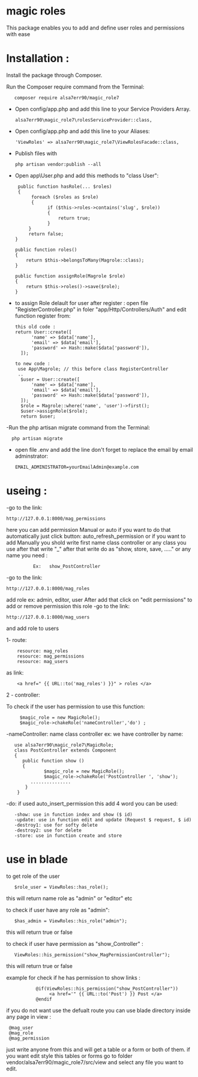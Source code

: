 # magic roles 
This package enables you to add and define user roles and permissions with ease
 
#  Installation :
Install the package through Composer.

Run the Composer require command from the Terminal:

       composer require alsa7err90/magic_role7

- Open config/app.php and add this line to your Service Providers Array.

      alsa7err90\magic_role7\rolesServiceProvider::class,

- Open config/app.php and add this line to your Aliases:

      'ViewRoles' => alsa7err90\magic_role7\ViewRolesFacade::class,

- Publish  files with 

      php artisan vendor:publish --all

- Open app\User.php and add this methods to "class User":

       public function hasRole(... $roles) 
       {
            foreach ($roles as $role) 
            {
                  if ($this->roles->contains('slug', $role)) 
                  {
                      return true;
                  }
           }
           return false;
      }

      public function roles()
      {
          return $this->belongsToMany(Magrole::class);
      }
      
      public function assignRole(Magrole $role)
      {
          return $this->roles()->save($role);
      }
      
- to assign Role delault for user after register :
   open file "RegisterController.php" in foler "app/Http/Controllers/Auth" and edit function register from:
   
      this old code :
      return User::create([
            'name' => $data['name'],
            'email' => $data['email'],
            'password' => Hash::make($data['password']),
        ]);
        
      to new code :
       use App\Magrole; // this before class RegisterController
       .. 
        $user = User::create([
            'name' => $data['name'],
            'email' => $data['email'],
            'password' => Hash::make($data['password']),
        ]);
        $role = Magrole::where('name', 'user')->first();
        $user->assignRole($role);
        return $user;
-Run the php artisan migrate command from the Terminal:
               
      php artisan migrate
      
- open file .env and add the line don't forget to replace the email by email adminstrator:

      EMAIL_ADMINISTRATOR=yourEmailAdmin@example.com

     

 
#  useing :
 -go to the link:
 
    http://127.0.0.1:8000/mag_permissions
here you can add permission Manual or auto
if  you want to do that automatically  just  click button: auto_refresh_permission
or if you want to add Manually you shold write first name class controller or any class you use after that
write "_" after that write do as "show, store, save, ....." or any name you need :
     
              Ex:   show_PostController

-go to the link:

    http://127.0.0.1:8000/mag_roles

add role ex: admin, editor, user
After add that click on "edit permissions"
to add or remove permission this role
-go to the link:

    http://127.0.0.1:8000/mag_users
and add role to users

1- route:

        resource: mag_roles
        resource: mag_permissions
        resource: mag_users

   as link: 
   
        <a href=" {{ URL::to('mag_roles') }}" > roles </a> 


  2 - controller:
 
   To check if the user has permission to use this function:
   
         $magic_role = new MagicRole();
         $magic_role->chakeRole('nameController','do') ;
      
-nameController: name class controller ex:
we have controller by name:

       use alsa7err90\magic_role7\MagicRole; 
       class PostController extends Component
       {
          public function show ()
          {
                  $magic_role = new MagicRole();
                  $magic_role->chakeRole('PostController ', 'show');
             ...............
           }
        }

 -do: if used auto_insert_permission this add 4 word you can be used:
 
       -show: use in function index and show ($ id)
       -update: use in function edit and update (Request $ request, $ id)
       -destroy1: use for softy delete
       -destroy2: use for delete
       -store: use in function create and store

 
 # use in blade
 to get role of the user 
 
       $role_user = ViewRoles::has_role();
 this will return name role as "admin" or "editor" etc
       
 to check if user have any role as "admin":
       
       $has_admin = ViewRoles::his_role("admin");
 this will return true or false 
       
 to check if user have permission as "show_Controller" :
 
       ViewRoles::his_permission("show_MagPermissionController");
  this will return true or false 
  
 example for check  if he has permission to show links :
  
               @if(ViewRoles::his_permission("show_PostController"))
                    <a href='" {{ URL::to('Post') }} Post </a>
               @endif
               
if you do not want use the defualt route you can use blade directory inside any page in view  :

     @mag_user
     @mag_role
     @mag_permission

just write anyone from this and will get a table or a form or both of them.
if you want edit style this tables or forms go to folder vendor/alsa7err90/magic_role7/src/view
and select any file you want to edit.

           
